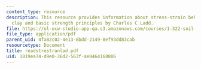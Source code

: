 ```yaml
---
content_type: resource
description: This resource provides information about stress-strain behavior of saturated
  clay and basic strength principles by Charles C Ladd.
file: https://ol-ocw-studio-app-qa.s3.amazonaws.com/courses/1-322-soil-behavior-spring-2005/1019ea74d9e036d2563fae0464168006_readstrestranlad.pdf
file_type: application/pdf
parent_uid: 4fa82c02-4e13-8bdd-2149-8ef93dd83cab
resourcetype: Document
title: readstrestranlad.pdf
uid: 1019ea74-d9e0-36d2-563f-ae0464168006
---
```

